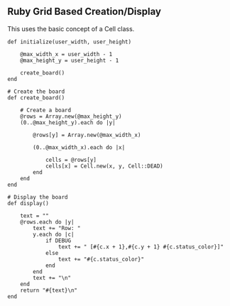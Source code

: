 Ruby Grid Based Creation/Display
--------------------------------

This uses the basic concept of a Cell class.

  	def initialize(user_width, user_height)

		@max_width_x = user_width - 1
		@max_height_y = user_height - 1

		create_board()
	end

	# Create the board
	def create_board()

		# Create a board 
		@rows = Array.new(@max_height_y)
		(0..@max_height_y).each do |y|

			@rows[y] = Array.new(@max_width_x)

			(0..@max_width_x).each do |x|

				cells = @rows[y]
				cells[x] = Cell.new(x, y, Cell::DEAD)
			end
		end
	end

	# Display the board
	def display()

		text = ""
		@rows.each do |y|
			text += "Row: "
			y.each do |c|
				if DEBUG
					text += " [#{c.x + 1},#{c.y + 1} #{c.status_color}]"
				else
					text += "#{c.status_color}"
				end
			end
			text += "\n"
		end
		return "#{text}\n" 
	end
